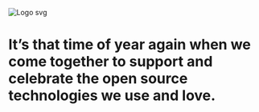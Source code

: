 ![Logo svg](https://user-images.githubusercontent.com/40620392/135562187-f4fd1db0-6361-44b0-ad32-90ac6b677bf8.jpeg)

# It’s that time of year again when we come together to support and celebrate the open source technologies we use and love.
